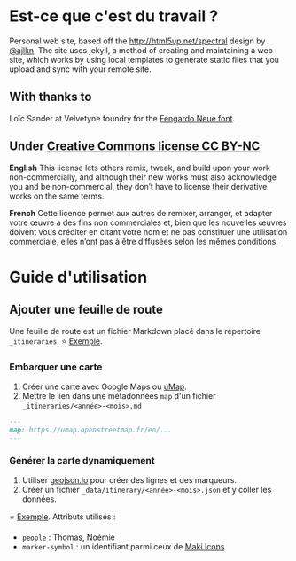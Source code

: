 # Est-ce que c'est du travail ?

Personal web site, based off the http://html5up.net/spectral design by
[@ajlkn](http://twitter.com/ajlkn).
The site uses jekyll, a method of creating and maintaining a web site,
which works by using local templates to generate static files that you upload
and sync with your remote site.

## With thanks to
Loïc Sander at Velvetyne foundry for the [Fengardo Neue font](http://velvetyne.fr/fonts/fengardo-neue/).

## Under [Creative Commons license CC BY-NC](http://creativecommons.org/licenses/by-nc/4.0/)
**English**
This license lets others remix, tweak, and build upon your work non-commercially, and although their new works must also acknowledge you and be non-commercial, they don’t have to license their derivative works on the same terms.

**French**
Cette licence permet aux autres de remixer, arranger, et adapter votre œuvre à des fins non commerciales et, bien que les nouvelles œuvres doivent vous créditer en citant votre nom et ne pas constituer une utilisation commerciale, elles n’ont pas à être diffusées selon les mêmes conditions.

# Guide d'utilisation

## Ajouter une feuille de route

Une feuille de route est un fichier Markdown placé dans le répertoire `_itineraries`. ⭐️ [Exemple](_itineraries/2018-08.md).

### Embarquer une carte

1. Créer une carte avec Google Maps ou [uMap](https://umap.openstreetmap.fr/).
1. Mettre le lien dans une métadonnées `map` d'un fichier `_itineraries/<année>-<mois>.md`

```markdown
---
map: https://umap.openstreetmap.fr/en/...
---
```

### Générer la carte dynamiquement

1. Utiliser [geojson.io](https://geojson.io/) pour créer des lignes et des marqueurs.
1. Créer un fichier `_data/itinerary/<année>-<mois>.json` et y coller les données.

⭐️ [Exemple](data/itinerary/2018-08.json).
Attributs utilisés :

- `people` : Thomas, Noémie
- `marker-symbol` : un identifiant parmi ceux de [Maki Icons](https://www.mapbox.com/maki-icons/)
